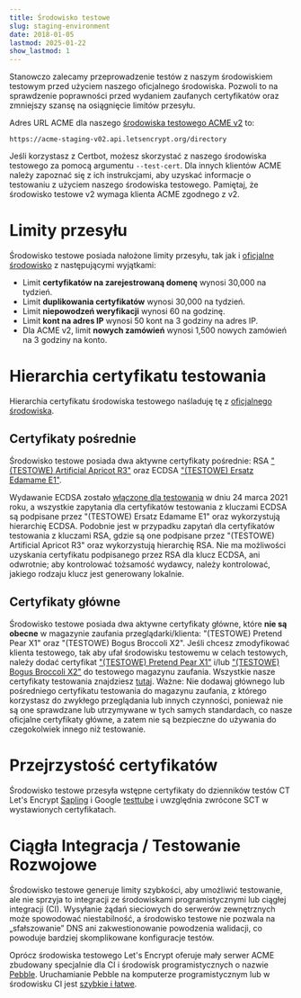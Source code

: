 ```yaml
---
title: Środowisko testowe
slug: staging-environment
date: 2018-01-05
lastmod: 2025-01-22
show_lastmod: 1
---
```



Stanowczo zalecamy przeprowadzenie testów z naszym środowiskiem testowym przed użyciem naszego oficjalnego środowiska. Pozwoli to na sprawdzenie poprawności przed wydaniem zaufanych certyfikatów oraz zmniejszy szansę na osiągnięcie limitów przesyłu.

Adres URL ACME dla naszego [środowiska testowego ACME v2](https://community.letsencrypt.org/t/staging-endpoint-for-acme-v2/49605) to:

`https://acme-staging-v02.api.letsencrypt.org/directory`

Jeśli korzystasz z Certbot, możesz skorzystać z naszego środowiska testowego za pomocą argumentu `--test-cert`. Dla innych klientów ACME należy zapoznać się z ich instrukcjami, aby uzyskać informacje o testowaniu z użyciem naszego środowiska testowego. Pamiętaj, że środowisko testowe v2 wymaga klienta ACME zgodnego z v2.

# Limity przesyłu

Środowisko testowe posiada nałożone limity przesyłu, tak jak i [oficjalne środowisko](/docs/rate-limits) z następującymi wyjątkami:

* Limit **certyfikatów na zarejestrowaną domenę** wynosi 30,000 na tydzień.
* Limit **duplikowania certyfikatów** wynosi 30,000 na tydzień.
* Limit **niepowodzeń weryfikacji** wynosi 60 na godzinę.
* Limit **kont na adres IP** wynosi 50 kont na 3 godziny na adres IP.
* Dla ACME v2, limit **nowych zamówień** wynosi 1,500 nowych zamówień na 3 godziny na konto.

# Hierarchia certyfikatu testowania

Hierarchia certyfikatu środowiska testowego naśladuję tę z [oficjalnego środowiska](/certificates).

## Certyfikaty pośrednie

Środowisko testowe posiada dwa aktywne certyfikaty pośrednie: RSA ["(TESTOWE) Artificial Apricot R3"](/certs/staging/letsencrypt-stg-int-r3.pem) oraz ECDSA ["(TESTOWE) Ersatz Edamame E1"](/certs/staging/letsencrypt-stg-int-e1.pem).

Wydawanie ECDSA zostało [włączone dla testowania](https://community.letsencrypt.org/t/ecdsa-issuance-available-in-staging-march-24/147839) w dniu 24 marca 2021 roku, a wszystkie zapytania dla certyfikatów testowania z kluczami ECDSA są podpisane przez "(TESTOWE) Ersatz Edamame E1" oraz wykorzystują hierarchię ECDSA. Podobnie jest w przypadku zapytań dla certyfikatów testowania z kluczami RSA, gdzie są one podpisane przez "(TESTOWE) Artificial Apricot R3" oraz wykorzystują hierarchię RSA. Nie ma możliwości uzyskania certyfikatu podpisanego przez RSA dla klucz ECDSA, ani odwrotnie; aby kontrolować tożsamość wydawcy, należy kontrolować, jakiego rodzaju klucz jest generowany lokalnie.

## Certyfikaty główne

Środowisko testowe posiada dwa aktywne certyfikaty główne, które **nie są obecne** w magazynie zaufania przeglądarki/klienta: "(TESTOWE) Pretend Pear X1" oraz "(TESTOWE) Bogus Broccoli X2". Jeśli chcesz zmodyfikować klienta testowego, tak aby ufał środowisku testowemu w celach testowych, należy dodać certyfikat ["(TESTOWE) Pretend Pear X1"](/certs/staging/letsencrypt-stg-root-x1.pem) i/lub ["(TESTOWE) Bogus Broccoli X2"](/certs/staging/letsencrypt-stg-root-x2.pem) do testowego magazynu zaufania. Wszystkie nasze certyfikaty testowania znajdziesz [tutaj](https://github.com/letsencrypt/website/tree/main/static/certs/staging).  Ważne: Nie dodawaj głównego lub pośredniego certyfikatu testowania do magazynu zaufania, z którego korzystasz do zwykłego przeglądania lub innych czynności, ponieważ nie są one sprawdzane lub utrzymywane w tych samych standardach, co nasze oficjalne certyfikaty główne, a zatem nie są bezpieczne do używania do czegokolwiek innego niż testowanie.

# Przejrzystość certyfikatów

Środowisko testowe przesyła wstępne certyfikaty do dzienników testów CT Let's Encrypt [Sapling](/docs/ct-logs) i Google [testtube](http://www.certificate-transparency.org/known-logs#TOC-Test-Logs) i uwzględnia zwrócone SCT w wystawionych certyfikatach.

# Ciągła Integracja / Testowanie Rozwojowe

Środowisko testowe generuje limity szybkości, aby umożliwić testowanie, ale nie sprzyja to integracji ze środowiskami programistycznymi lub ciągłej integracji (CI). Wysyłanie żądań sieciowych do serwerów zewnętrznych może spowodować niestabilność, a środowisko testowe nie pozwala na „sfałszowanie” DNS ani zakwestionowanie powodzenia walidacji, co powoduje bardziej skomplikowane konfiguracje testów.

Oprócz środowiska testowego Let's Encrypt oferuje mały serwer ACME zbudowany specjalnie dla CI i środowisk programistycznych o nazwie [Pebble](https://github.com/letsencrypt/pebble). Uruchamianie Pebble na komputerze programistycznym lub w środowisku CI jest [szybkie i łatwe](https://github.com/letsencrypt/pebble#docker).
